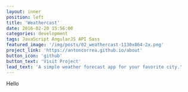 ```yaml
---
layout: inner
position: left
title: 'Weathercast'
date: 2016-02-20 15:56:00
categories: development
tags: JavaScript AngularJS API Sass
featured_image: '/img/posts/02_weathercast-1130x864-2x.png'
project_link: 'https://antoncorrea.github.io/about'
button_icon: 'github'
button_text: 'Visit Project'
lead_text: 'A simple weather forecast app for your favorite city.'
---
```


Hello